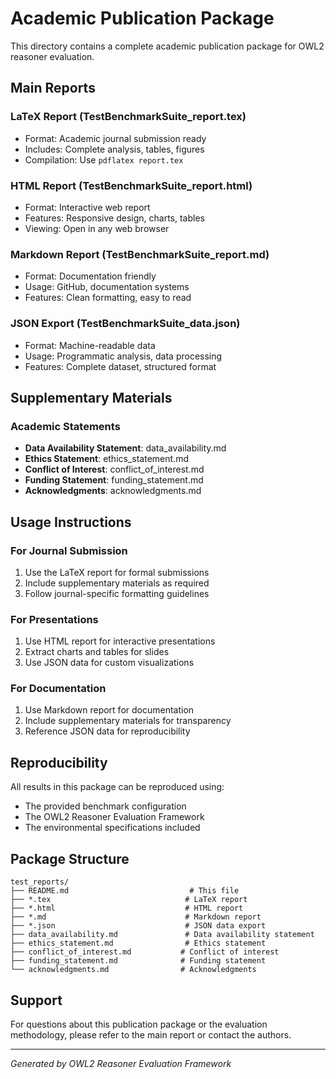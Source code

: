 # Academic Publication Package

This directory contains a complete academic publication package for OWL2 reasoner evaluation.

## Main Reports

### LaTeX Report (TestBenchmarkSuite_report.tex)
- Format: Academic journal submission ready
- Includes: Complete analysis, tables, figures
- Compilation: Use `pdflatex report.tex`

### HTML Report (TestBenchmarkSuite_report.html)
- Format: Interactive web report
- Features: Responsive design, charts, tables
- Viewing: Open in any web browser

### Markdown Report (TestBenchmarkSuite_report.md)
- Format: Documentation friendly
- Usage: GitHub, documentation systems
- Features: Clean formatting, easy to read

### JSON Export (TestBenchmarkSuite_data.json)
- Format: Machine-readable data
- Usage: Programmatic analysis, data processing
- Features: Complete dataset, structured format

## Supplementary Materials

### Academic Statements
- **Data Availability Statement**: data_availability.md
- **Ethics Statement**: ethics_statement.md
- **Conflict of Interest**: conflict_of_interest.md
- **Funding Statement**: funding_statement.md
- **Acknowledgments**: acknowledgments.md

## Usage Instructions

### For Journal Submission
1. Use the LaTeX report for formal submissions
2. Include supplementary materials as required
3. Follow journal-specific formatting guidelines

### For Presentations
1. Use HTML report for interactive presentations
2. Extract charts and tables for slides
3. Use JSON data for custom visualizations

### For Documentation
1. Use Markdown report for documentation
2. Include supplementary materials for transparency
3. Reference JSON data for reproducibility

## Reproducibility

All results in this package can be reproduced using:
- The provided benchmark configuration
- The OWL2 Reasoner Evaluation Framework
- The environmental specifications included

## Package Structure

```
test_reports/
├── README.md                           # This file
├── *.tex                              # LaTeX report
├── *.html                             # HTML report
├── *.md                               # Markdown report
├── *.json                             # JSON data export
├── data_availability.md               # Data availability statement
├── ethics_statement.md                # Ethics statement
├── conflict_of_interest.md           # Conflict of interest
├── funding_statement.md              # Funding statement
└── acknowledgments.md                # Acknowledgments
```

## Support

For questions about this publication package or the evaluation methodology, please refer to the main report or contact the authors.

---
*Generated by OWL2 Reasoner Evaluation Framework*
